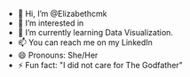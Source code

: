 - 👋 Hi, I’m @Elizabethcmk
- 👀 I’m interested in 
- 🌱 I’m currently learning Data Visualization.
- 📫 You can reach me on my LinkedIn
- 😄 Pronouns: She/Her
- ⚡ Fun fact: "I did not care for The Godfather"


